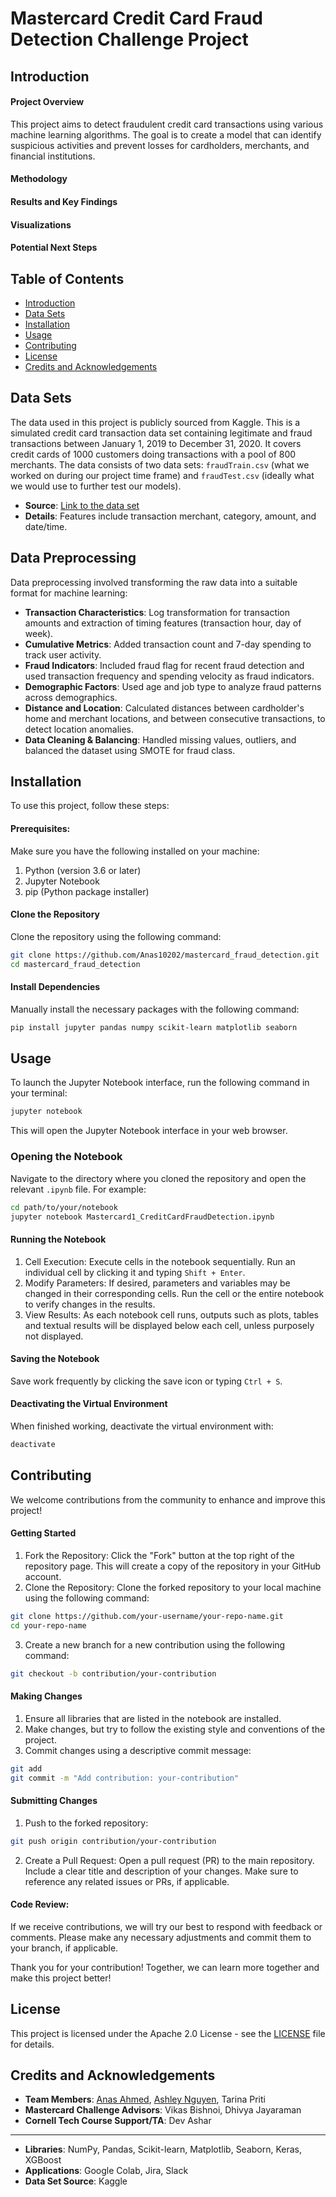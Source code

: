 # Mastercard Credit Card Fraud Detection Challenge Project
## Introduction
#### Project Overview
This project aims to detect fraudulent credit card transactions using various machine learning algorithms. The goal is to create a model that can identify suspicious activities and prevent losses for cardholders, merchants, and financial institutions.

#### Methodology


#### Results and Key Findings


#### Visualizations


#### Potential Next Steps



## Table of Contents
* [Introduction](#introduction)
* [Data Sets](#data-sets)
* [Installation](#installation)
* [Usage](#usage)
* [Contributing](#contributing)
* [License](#license)
* [Credits and Acknowledgements](#credits-and-acknowledgements)

## Data Sets
The data used in this project is publicly sourced from Kaggle. This is a simulated credit card transaction data set containing legitimate and fraud transactions between January 1, 2019 to December 31, 2020. It covers credit cards of 1000 customers doing transactions with a pool of 800 merchants. The data consists of two data sets: `fraudTrain.csv` (what we worked on during our project time frame) and `fraudTest.csv` (ideally what we would use to further test our models).

* **Source**: [Link to the data set](https://www.kaggle.com/datasets/kartik2112/fraud-detection)
* **Details**: Features include transaction merchant, category, amount, and date/time. 

## Data Preprocessing
Data preprocessing involved transforming the raw data into a suitable format for machine learning:

- **Transaction Characteristics**: Log transformation for transaction amounts and extraction of timing features (transaction hour, day of week).
- **Cumulative Metrics**: Added transaction count and 7-day spending to track user activity.
- **Fraud Indicators**: Included fraud flag for recent fraud detection and used transaction frequency and spending velocity as fraud indicators.
- **Demographic Factors**: Used age and job type to analyze fraud patterns across demographics.
- **Distance and Location**: Calculated distances between cardholder's home and merchant locations, and between consecutive transactions, to detect location anomalies.
- **Data Cleaning & Balancing**: Handled missing values, outliers, and balanced the dataset using SMOTE for fraud class.

## Installation
To use this project, follow these steps:

#### Prerequisites:
Make sure you have the following installed on your machine:
1. Python (version 3.6 or later)
2. Jupyter Notebook
3. pip (Python package installer)

#### Clone the Repository
Clone the repository using the following command:

```sh
git clone https://github.com/Anas10202/mastercard_fraud_detection.git
cd mastercard_fraud_detection
```

#### Install Dependencies
Manually install the necessary packages with the following command:

```sh
pip install jupyter pandas numpy scikit-learn matplotlib seaborn
```

## Usage
To launch the Jupyter Notebook interface, run the following command in your terminal:

```sh
jupyter notebook
```
This will open the Jupyter Notebook interface in your web browser.

### Opening the Notebook
Navigate to the directory where you cloned the repository and open the relevant `.ipynb` file. For example:

``` sh
cd path/to/your/notebook
jupyter notebook Mastercard1_CreditCardFraudDetection.ipynb
```

#### Running the Notebook
1. Cell Execution: Execute cells in the notebook sequentially. Run an individual cell by clicking it and typing `Shift + Enter`.
2. Modify Parameters: If desired, parameters and variables may be changed in their corresponding cells. Run the cell or the entire notebook to verify changes in the results.
3. View Results: As each notebook cell runs, outputs such as plots, tables and textual results will be displayed below each cell, unless purposely not displayed.

#### Saving the Notebook
Save work frequently by clicking the save icon or typing `Ctrl + S`.

#### Deactivating the Virtual Environment
When finished working, deactivate the virtual environment with:

 ``` sh
deactivate
```

## Contributing
We welcome contributions from the community to enhance and improve this project!

#### Getting Started
1. Fork the Repository: Click the "Fork" button at the top right of the repository page. This will create a copy of the repository in your GitHub account.
2. Clone the Repository: Clone the forked repository to your local machine using the following command:
``` sh
git clone https://github.com/your-username/your-repo-name.git
cd your-repo-name
```
3. Create a new branch for a new contribution using the following command:
``` sh
git checkout -b contribution/your-contribution
```

#### Making Changes
1. Ensure all libraries that are listed in the notebook are installed.
2. Make changes, but try to follow the existing style and conventions of the project.
3. Commit changes using a descriptive commit message:
``` sh
git add
git commit -m "Add contribution: your-contribution"
```

#### Submitting Changes
1. Push to the forked repository:
``` sh
git push origin contribution/your-contribution
```
2. Create a Pull Request: Open a pull request (PR) to the main repository. Include a clear title and description of your changes. Make sure to reference any related issues or PRs, if applicable.

#### Code Review:
If we receive contributions, we will try our best to respond with feedback or comments. Please make any necessary adjustments and commit them to your branch, if applicable.

Thank you for your contribution! Together, we can learn more together and make this project better!

## License
This project is licensed under the Apache 2.0 License - see the [LICENSE](https://github.com/Anas10202/mastercard_fraud_detection/blob/main/LICENSE) file for details.

## Credits and Acknowledgements
* **Team Members**: [Anas Ahmed](https://www.linkedin.com/in/anas-ahmed1/), [Ashley Nguyen](https://www.linkedin.com/ashleytlnguyen), Tarina Priti
* **Mastercard Challenge Advisors**: Vikas Bishnoi, Dhivya Jayaraman
* **Cornell Tech Course Support/TA**: Dev Ashar
___
* **Libraries**: NumPy, Pandas, Scikit-learn, Matplotlib, Seaborn, Keras, XGBoost
* **Applications**: Google Colab, Jira, Slack
* **Data Set Source**: Kaggle
